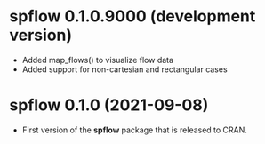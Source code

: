 # spflow 0.1.0.9000 (development version)

* Added map_flows() to visualize flow data
* Added support for non-cartesian and rectangular cases


# spflow 0.1.0 (2021-09-08)

* First version of the **spflow** package that is released to CRAN.

